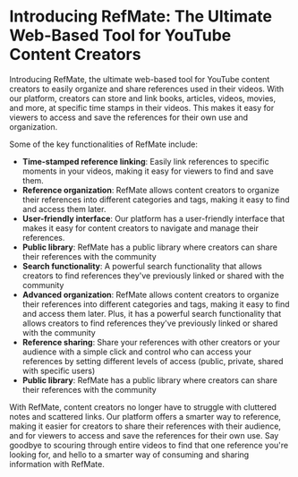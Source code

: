 # Introducing RefMate: The Ultimate Web-Based Tool for YouTube Content Creators

Introducing RefMate, the ultimate web-based tool for YouTube content creators to easily organize and share references used in their videos. With our platform, creators can store and link books, articles, videos, movies, and more, at specific time stamps in their videos. This makes it easy for viewers to access and save the references for their own use and organization.

Some of the key functionalities of RefMate include:

- **Time-stamped reference linking**: Easily link references to specific moments in your videos, making it easy for viewers to find and save them.
- **Reference organization**: RefMate allows content creators to organize their references into different categories and tags, making it easy to find and access them later.
- **User-friendly interface**: Our platform has a user-friendly interface that makes it easy for content creators to navigate and manage their references.
- **Public library**: RefMate has a public library where creators can share their references with the community
- **Search functionality**: A powerful search functionality that allows creators to find references they've previously linked or shared with the community
- **Advanced organization**: RefMate allows content creators to organize their references into different categories and tags, making it easy to find and access them later. Plus, it has a powerful search functionality that allows creators to find references they've previously linked or shared with the community
- **Reference sharing**: Share your references with other creators or your audience with a simple click and control who can access your references by setting different levels of access (public, private, shared with specific users)
- **Public library**: RefMate has a public library where creators can share their references with the community

With RefMate, content creators no longer have to struggle with cluttered notes and scattered links. Our platform offers a smarter way to reference, making it easier for creators to share their references with their audience, and for viewers to access and save the references for their own use. Say goodbye to scouring through entire videos to find that one reference you're looking for, and hello to a smarter way of consuming and sharing information with RefMate.
